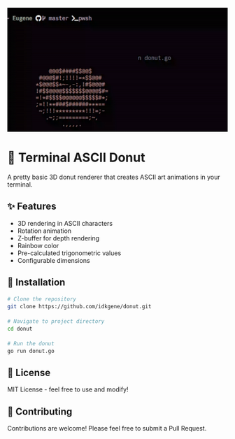 
![ASCII Donut Animation](https://github.com/idkgene/static/blob/main/donut/donut.gif?raw=true)

# 🍩 Terminal ASCII Donut

A pretty basic 3D donut renderer that creates ASCII art animations in your terminal.

## ✨ Features

- 3D rendering in ASCII characters
- Rotation animation
- Z-buffer for depth rendering
- Rainbow color
- Pre-calculated trigonometric values
- Configurable dimensions

## 🚀 Installation

```bash
# Clone the repository
git clone https://github.com/idkgene/donut.git

# Navigate to project directory
cd donut

# Run the donut
go run donut.go
```

## 📝 License

MIT License - feel free to use and modify!

## 🤝 Contributing

Contributions are welcome! Please feel free to submit a Pull Request.
